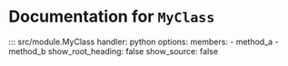 # Documentation for `MyClass`

::: src/module.MyClass
    handler: python
    options:
      members:
        - method_a
        - method_b
      show_root_heading: false
      show_source: false
